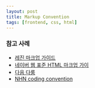 ```yaml
---
layout: post
title: Markup Convention  
tags: [frontend, css, html]
---
```


### 참고 사례
- [레진 마크업 가이드](https://github.com/lezhin/markup-guide/)
- [네이버 웹 표준 HTML 마크업 가이](https://webmastertool.naver.com/guide/basic_markup.naver)
- [다음 다룸](http://darum.daum.net/)
- [NHN coding convention](https://nuli.navercorp.com/sharing/fe/coding)